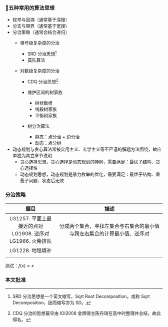 

### 🐋五种常用的算法思想

- 枚举与回溯（通常基于深搜）
- 分支与限界（通常基于宽搜）
- 分治策略（通常会结合递归）
  - 根号级复杂度的分治
    - SRD 分治思想[^SRD]
    - 莫队算法
  
  - 对数级复杂度的分治
    - CDQ 分治思想[^CDQ]
    - 维护区间的树家族
      - 树状数组
      - 线段树家族
      - 平衡树家族
  
    - 树分治算法
      - 静态：点分治 + 边分治
      - 动态：点分树
- 动态规划与贪心算法常被实用主义、玄学主义等不严谨的解题方法围绕，故应单独为其立章节说明
  - 贪心选择思想，贪心选择是动态规划的特例，需要满足：最优子结构、贪心选择性
  - 动态规划思想，动态规划是暴力枚举的优化，需要满足：最优子结构、重叠子问题、状态后无效
  





### 分治策略

|                             题目                             |                             描述                             |
| :----------------------------------------------------------: | :----------------------------------------------------------: |
| LG1257. 平面上最接近的点对<br/>LG1908. 逆序对<br/>LG1966. 火柴排队<br/> | 分成两个集合，寻找左集合与右集合的最小值与跨左右集合的计算最小值、逆序对 |
|                       LG1228. 地毯填补                       |                                                              |
|                                                              |                                                              |



测试：$f(x) = x$



### 本文批准

[^SRD]: SRD 分治思想是一个英文缩写，Sqrt Root Decomposition，或称 Sqrt Decomposition，因而缩写亦为 SD。
[^CDQ]: CDQ 分治的思想最早由 IOI2008 金牌得主陈丹琦在高中时整理并总结，故此得名。
